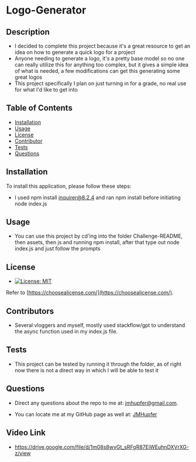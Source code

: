 # Logo-Generator

## Description

- I decided to complete this project because it's a great resource to get an idea on how to generate a quick logo for a project
- Anyone needing to generate a logo, it's a pretty base model so no one can really utilize this for anything too complex, but it gives a simple idea of what is needed, a few modifications can get this generating some great logos
- This project specifically I plan on just turning in for a grade, no real use for what I'd like to get into

## Table of Contents

- [Installation](#installation)
- [Usage](#usage)
- [License](#license)
- [Contributor](#contributors)
- [Tests](#tests)
- [Questions](#questions)

## Installation

To install this application, please follow these steps:

- I used npm install inquirer@8.2.4 and ran npm install before initiating node index.js

## Usage

- You can use this project by cd'ing into the folder Challenge-README, then assets, then js and running npm install, after that type out node index.js and just follow the prompts

## License

- [![License: MIT](https://img.shields.io/badge/License-MIT-yellow.svg)](https://opensource.org/licenses/MIT)

Refer to [https://choosealicense.com/](https://choosealicense.com/).

## Contributors

- Several vloggers and myself, mostly used stackflow/gpt to understand the async function used in my index.js file.

## Tests

- This project can be tested by running it through the folder, as of right now there is not a direct way in which I will be able to test it

## Questions

- Direct any questions about the repo to me at: jmhupfer@gmail.com.

- You can locate me at my GitHub page as well at: [JMHupfer](https://github.com/JMHupfer/)

## Video Link

 - https://drive.google.com/file/d/1m08s8wvGt_sRFgR87EiWEuhnDXVrXG-z/view
